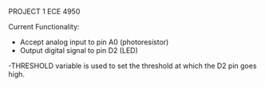 PROJECT 1
ECE 4950
 
Current Functionality:
 
 - Accept analog input to pin A0 (photoresistor)
 - Output digital signal to pin D2 (LED)
 
 -THRESHOLD variable is used to set the threshold at which the D2
  pin goes high.
